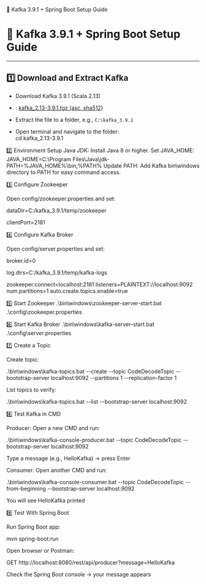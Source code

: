 🚀 Kafka 3.9.1 + Spring Boot Setup Guide
# 🚀 Kafka 3.9.1 + Spring Boot Setup Guide

---

## 1️⃣ Download and Extract Kafka
- Download Kafka 3.9.1 (Scala 2.13)
  
- : [kafka_2.13-3.9.1.tgz (asc, sha512)](https://downloads.apache.org/kafka/3.9.1/kafka_2.13-3.9.1.tgz)
  
- Extract the file to a folder, e.g., `C:\kafka_3.9.1`
  
- Open terminal and navigate to the folder:  
cd kafka_2.13-3.9.1

2️⃣ Environment Setup
Java JDK: Install Java 8 or higher.
Set JAVA_HOME:
JAVA_HOME=C:\Program Files\Java\jdk-<version>
PATH=%JAVA_HOME%\bin;%PATH%
Update PATH: Add Kafka bin\windows directory to PATH for easy command access.

3️⃣ Configure Zookeeper

Open config/zookeeper.properties and set:

dataDir=C:/kafka_3.9.1/temp/zookeeper

clientPort=2181

4️⃣ Configure Kafka Broker

Open config/server.properties and set:

broker.id=0

log.dirs=C:/kafka_3.9.1/temp/kafka-logs

zookeeper.connect=localhost:2181
listeners=PLAINTEXT://localhost:9092
num.partitions=1
auto.create.topics.enable=true

5️⃣ Start Zookeeper
.\bin\windows\zookeeper-server-start.bat .\config\zookeeper.properties

6️⃣ Start Kafka Broker
.\bin\windows\kafka-server-start.bat .\config\server.properties

7️⃣ Create a Topic

Create topic:

.\bin\windows\kafka-topics.bat --create --topic CodeDecodeTopic --bootstrap-server localhost:9092 --partitions 1 --replication-factor 1


List topics to verify:

.\bin\windows\kafka-topics.bat --list --bootstrap-server localhost:9092

8️⃣ Test Kafka in CMD

Producer: Open a new CMD and run:

.\bin\windows\kafka-console-producer.bat --topic CodeDecodeTopic --bootstrap-server localhost:9092


Type a message (e.g., HelloKafka) → press Enter

Consumer: Open another CMD and run:

.\bin\windows\kafka-console-consumer.bat --topic CodeDecodeTopic --from-beginning --bootstrap-server localhost:9092


You will see HelloKafka printed

9️⃣ Test With Spring Boot

Run Spring Boot app:

mvn spring-boot:run


Open browser or Postman:

GET http://localhost:8080/rest/api/producer?message=HelloKafka


Check the Spring Boot console → your message appears
